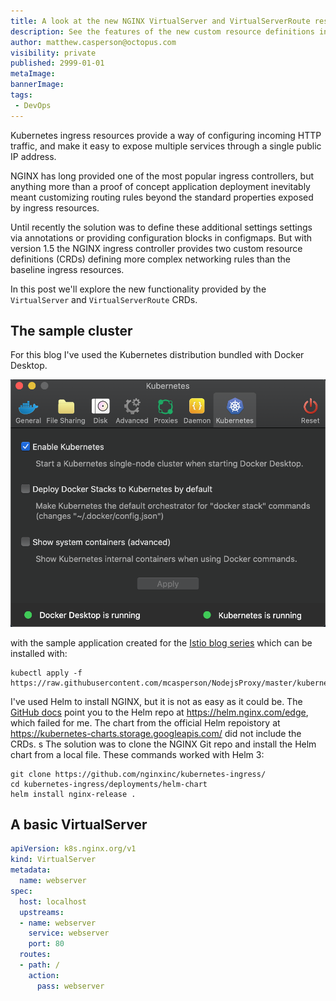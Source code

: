 ```yaml
---
title: A look at the new NGINX VirtualServer and VirtualServerRoute resources
description: See the features of the new custom resource definitions introduced with the NGINX v1.5 ingress controller.
author: matthew.casperson@octopus.com
visibility: private
published: 2999-01-01
metaImage:
bannerImage:
tags:
 - DevOps
---
```


Kubernetes ingress resources provide a way of configuring incoming HTTP traffic, and make it easy to expose multiple services through a single public IP address.

NGINX has long provided one of the most popular ingress controllers, but anything more than a proof of concept application deployment inevitably meant customizing routing rules beyond the standard properties exposed by ingress resources.

Until recently the solution was to define these additional settings settings via annotations or providing configuration blocks in configmaps. But with version 1.5 the NGINX ingress controller provides two custom resource definitions (CRDs) defining more complex networking rules than the baseline ingress resources.

In this post we'll explore the new functionality provided by the `VirtualServer` and `VirtualServerRoute` CRDs.

## The sample cluster

For this blog I've used the Kubernetes distribution bundled with Docker Desktop.

![](dockerdesktop.png "width=500")

 with the sample application created for the [Istio blog series](https://octopus.com/blog/istio/the-sample-application) which can be installed with:

```
kubectl apply -f https://raw.githubusercontent.com/mcasperson/NodejsProxy/master/kubernetes/example.yaml
```

I've used Helm to install NGINX, but it is not as easy as it could be. The [GitHub docs](https://github.com/nginxinc/kubernetes-ingress/tree/master/deployments/helm-chart#installing-via-helm-repository) point you to the Helm repo at https://helm.nginx.com/edge, which failed for me. The chart from the official Helm repoistory at https://kubernetes-charts.storage.googleapis.com/ did not include the CRDs.
s
The solution was to clone the NGINX Git repo and install the Helm chart from a local file. These commands worked with Helm 3:

```
git clone https://github.com/nginxinc/kubernetes-ingress/
cd kubernetes-ingress/deployments/helm-chart
helm install nginx-release .
```

## A basic VirtualServer

```YAML
apiVersion: k8s.nginx.org/v1
kind: VirtualServer
metadata:
  name: webserver
spec:
  host: localhost
  upstreams:
  - name: webserver
    service: webserver
    port: 80
  routes:
  - path: /
    action:
      pass: webserver
```
